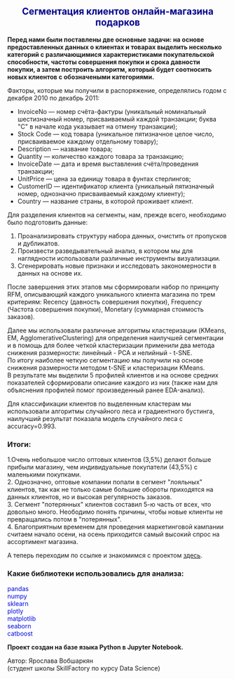 ## <center><font color='darkblue'> Сегментация клиентов онлайн-магазина подарков </font></center>

**Перед нами были поставлены две основные задачи: на основе предоставленных данных о клиентах и товарах выделить несколько категорий с различающимися характеристиками покупательской способности, частоты совершения покупки и срока давности покупки, а затем построить алгоритм, который будет соотносить новых клиентов с обозначеными категориями.**

Факторы, которые мы получили в распоряжение, определялись годом с декабря 2010 по декабрь 2011:
* InvoiceNo — номер счёта-фактуры (уникальный номинальный шестизначный номер, присваиваемый каждой транзакции; буква "C" в начале кода указывает на отмену транзакции);
* Stock Code — код товара (уникальное пятизначное целое число, присваиваемое каждому отдельному товару);
* Description — название товара;
* Quantity — количество каждого товара за транзакцию; 
* InvoiceDate — дата и время выставления счёта/проведения транзакции;
* UnitPrice — цена за единицу товара в фунтах стерлингов;
* CustomerID — идентификатор клиента (уникальный пятизначный номер, однозначно присваиваемый каждому клиенту);
* Country — название страны, в которой проживает клиент.

Для разделения клиентов на сегменты, нам, прежде всего, необходимо было подготовить данные:
1. Проанализировать структуру набора данных, очистить от пропусков и дубликатов.
2. Произвести разведывательный анализ, в котором мы для наглядности использовали различные инструменты визуализации.
3. Сгенерировать новые признаки и исследовать закономерности в данных на основе их.

После завершения этих этапов мы сформировали набор по принципу RFM, описывающий каждого уникального клиента магазина по трем критериям: Recency (давность совершения покупки), Frequency (Частота совершения покупки), Monetary (суммарная стоимость заказов).

Далее мы использовали различные алгоритмы кластеризации (KMeans, EM, AgglomerativeClustering) для определения наилучшей сегментации и в помощь для более четкой кластеризации применили два метода снижения размерности: линейный - PCA и нелийный - t-SNE.\
По итогу наиболее четкую сегментацию мы получили на основе снижения размерности методом t-SNE и кластеризации KMeans.\
В результате мы выделили 5 профилей клиентов и на основе средних показателей сформировали описание каждого из них (также нам для объяснения профилей помог произведенный ранее EDA-анализ).

Для классификации клиентов по выделенным кластерам мы использовали алгоритмы случайного леса и градиентного бустинга, наилучший результат показала модель случайного леса с accuracy=0.993.

### Итоги:
1.Очень небольшое число оптовых клиентов (3,5%) делают больше прибыли магазину, чем индивидуальные покупатели (43,5%) с маленькими покупками.\
2. Однозначно, оптовые компании попали в сегмент "лояльных" клиентов, так как не только самые большие обороты приходятся на данных клиентов, но и высокая регулярность заказов.\
3. Сегмент "потерянных" клиентов составил 5-ю часть от всех, что довольно много. Неободимо понять причины, чтобы новые клиенты не превращались потом в "потерянных".\
4. Благоприятным временем для проведения маркетинговой кампании считаем начало осени, на осень приходится самый высокий спрос на ассортимент магазина.

А теперь переходим по ссылке и знакомимся с проектом [здесь](https://github.com/YaroslavaVob/DataScience/blob/main/ML_Project_5/Project-5._Trip_duration_for_taxi%20github.ipynb).


### Какие библиотеки использовались для анализа:
<font color = 'springblue'>pandas</font>\
<font color = 'springblue'>numpy</font>\
<font color = 'springblue'>sklearn</font>\
<font color = 'springblue'>plotly</font>\
<font color = 'springblue'>matplotlib</font>\
<font color = 'springblue'>seaborn</font>\
<font color = 'springblue'>catboost</font>




**Проект создан на базе языка Python в Jupyter Notebook.**

Автор: Ярослава Вобшаркян\
(студент школы SkillFactory по курсу Data Science)

